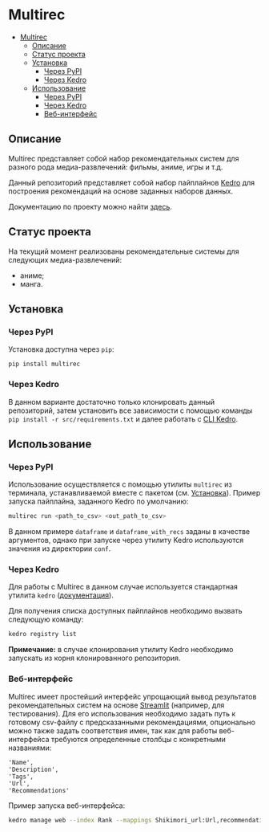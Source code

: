 # Multirec

- [Multirec](#multirec)
  - [Описание](#описание)
  - [Статус проекта](#статус-проекта)
  - [Установка](#установка)
    - [Через PyPI](#через-pypi)
    - [Через Kedro](#через-kedro)
  - [Использование](#использование)
    - [Через PyPI](#через-pypi-1)
    - [Через Kedro](#через-kedro-1)
    - [Веб-интерфейс](#веб-интерфейс)


## Описание

Multirec представляет собой набор рекомендательных систем для разного рода медиа-развлечений: фильмы, аниме, игры и т.д. 

Данный репозиторий представляет собой набор пайплайнов [Kedro](https://kedro.org/) для построения рекомендаций на основе заданных наборов данных. 

Документацию по проекту можно найти [здесь](https://CapBlood.github.io/multi-recommender/).

## Статус проекта
На текущий момент реализованы рекомендательные системы для следующих медиа-развлечений:
- аниме;
- манга.

## Установка

### Через PyPI
Установка доступна через `pip`:
```
pip install multirec
```

### Через Kedro

В данном варианте достаточно только клонировать данный репозиторий, затем установить все зависимости с помощью команды `pip install -r src/requirements.txt` и далее работать с [CLI Kedro](https://docs.kedro.org/en/stable/development/commands_reference.html).

## Использование

### Через PyPI
Использование осуществляется с помощью утилиты `multirec` из терминала, устанавливаемой вместе с пакетом (см. [Установка](#через-pypi)). Пример запуска пайплайна, заданного Kedro по умолчанию:
```bash
multirec run <path_to_csv> <out_path_to_csv>
```

В данном примере `dataframe` и `dataframe_with_recs` заданы в качестве аргументов, однако при запуске через утилиту Kedro используются значения из директории `conf`.

### Через Kedro

Для работы с Multirec в данном случае используется стандартная утилита `kedro` ([документация](https://kedro.readthedocs.io/en/stable/development/commands_reference.html)).

Для получения списка доступных пайплайнов необходимо вызвать следующую команду:
```bash
kedro registry list
```

**Примечание:** в случае клонирования утилиту Kedro необходимо запускать из корня клонированного репозитория.

### Веб-интерфейс

Multirec имеет простейший интерфейс упрощающий вывод результатов рекомендательных систем на основе [Streamlit](https://streamlit.io/) (например, для тестирования). Для его использования необходимо задать путь к готовому csv-файлу с предсказанными рекомендациями, опционально можно также задать соответствия имен, так как для работы веб-интерфейса требуются определенные столбцы с конкретными названиями:
```
'Name',
'Description',
'Tags',
'Url',
'Recommendations'
```

Пример запуска веб-интерфейса:
```bash
kedro manage web --index Rank --mappings Shikimori_url:Url,recommendations:Recommendations,Russian_name:Name,Russian_description:Description data/03_primary/anime_with_recommendations.csv
```

